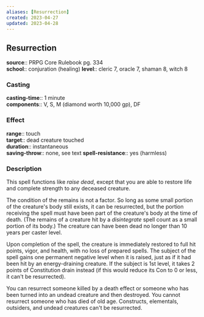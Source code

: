 ```yaml
---
aliases: [Resurrection]
created: 2023-04-27
updated: 2023-04-28
---
```


## Resurrection

**source**:: PRPG Core Rulebook pg. 334  
**school**:: conjuration (healing)
**level**:: cleric 7, oracle 7, shaman 8, witch 8

### Casting

**casting-time**:: 1 minute  
**components**:: V, S, M (diamond worth 10,000 gp), DF

### Effect

**range**:: touch  
**target**:: dead creature touched  
**duration**:: instantaneous  
**saving-throw**:: none, see text
**spell-resistance**:: yes (harmless)

### Description

This spell functions like *raise dead*, except that you are able to restore life and complete strength to any deceased creature.  
  
The condition of the remains is not a factor. So long as some small portion of the creature's body still exists, it can be resurrected, but the portion receiving the spell must have been part of the creature's body at the time of death. (The remains of a creature hit by a *disintegrate* spell count as a small portion of its body.) The creature can have been dead no longer than 10 years per caster level.  
  
Upon completion of the spell, the creature is immediately restored to full hit points, vigor, and health, with no loss of prepared spells. The subject of the spell gains one permanent negative level when it is raised, just as if it had been hit by an energy-draining creature. If the subject is 1st level, it takes 2 points of Constitution drain instead (if this would reduce its Con to 0 or less, it can't be resurrected).  
  
You can resurrect someone killed by a death effect or someone who has been turned into an undead creature and then destroyed. You cannot resurrect someone who has died of old age. Constructs, elementals, outsiders, and undead creatures can't be resurrected.

